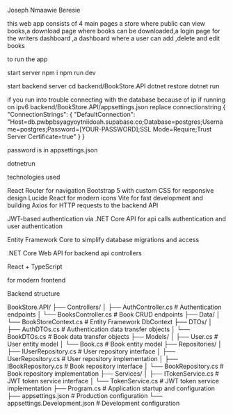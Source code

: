 Joseph Nmaawie Beresie 

this web app consists of 4 main pages a store where public can view books,a download page where books can be downloaded,a login page for the writers dashboard ,a dashboard where a user can add ,delete and edit books

to run the app

start server
npm i
npm run dev

start backend server
cd backend/BookStore.API
dotnet restore
dotnet run

if you run into trouble connecting with the database because of ip if running on ipv6
backend/BookStore.API/appsettings.json
replace connectionstring
{
  "ConnectionStrings": {
    "DefaultConnection": "Host=db.pwbpbsyagyoytniidoah.supabase.co;Database=postgres;Username=postgres;Password=[YOUR-PASSWORD];SSL Mode=Require;Trust Server Certificate=true"
  }
}

password is in appsettings.json

dotnetrun

technologies used 

React Router for navigation
Bootstrap 5 with custom CSS for responsive design
Lucide React for modern icons
Vite for fast development and building
Axios for HTTP requests to the backend API

JWT-based authentication via .NET Core API
for api calls authentication and user authentication

Entity Framework Core
to simplify database migrations and access

.NET Core Web API
for backend api controllers

React + TypeScript

for modern frontend 

Backend structure

BookStore.API/
├── Controllers/
│   ├── AuthController.cs      # Authentication endpoints
│   └── BooksController.cs     # Book CRUD endpoints
├── Data/
│   └── BookStoreContext.cs    # Entity Framework DbContext
├── DTOs/
│   ├── AuthDTOs.cs           # Authentication data transfer objects
│   └── BookDTOs.cs           # Book data transfer objects
├── Models/
│   ├── User.cs               # User entity model
│   └── Book.cs               # Book entity model
├── Repositories/
│   ├── IUserRepository.cs    # User repository interface
│   ├── UserRepository.cs     # User repository implementation
│   ├── IBookRepository.cs    # Book repository interface
│   └── BookRepository.cs     # Book repository implementation
├── Services/
│   ├── ITokenService.cs      # JWT token service interface
│   └── TokenService.cs       # JWT token service implementation
├── Program.cs                # Application startup and configuration
├── appsettings.json          # Production configuration
└── appsettings.Development.json # Development configuration